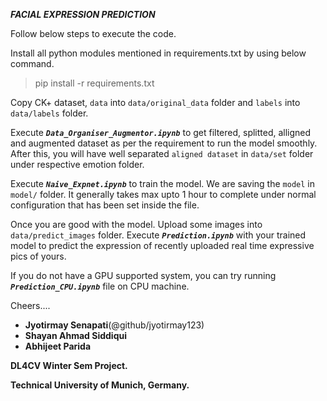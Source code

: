 

**_FACIAL EXPRESSION PREDICTION_**           


Follow below steps to execute the code.

Install all python modules mentioned in requirements.txt by using below command.

> pip install -r requirements.txt

Copy CK+ dataset, `data` into `data/original_data` folder and `labels` into `data/labels` folder.

Execute **_`Data_Organiser_Augmentor.ipynb`_** to get filtered, splitted, alligned and augmented dataset 
as per the requirement to run the model smoothly. 
After this, you will have well separated `aligned dataset` in `data/set` folder under respective emotion folder.

Execute **_`Naive_Expnet.ipynb`_** to train the model.
We are saving the `model` in `model/` folder.
It generally takes max upto 1 hour to complete under normal configuration that has been set inside the file.

Once you are good with the model. Upload some images into `data/predict_images` folder.
Execute **_`Prediction.ipynb`_** with your trained model to predict the expression of recently uploaded real time expressive pics of yours.

If you do not have a GPU supported system, you can try running **_`Prediction_CPU.ipynb`_** file on CPU machine.

Cheers....

- **Jyotirmay Senapati**(@github/jyotirmay123)
- **Shayan Ahmad Siddiqui**
- **Abhijeet Parida**

**DL4CV Winter Sem Project.**

**Technical University of Munich, Germany.**

